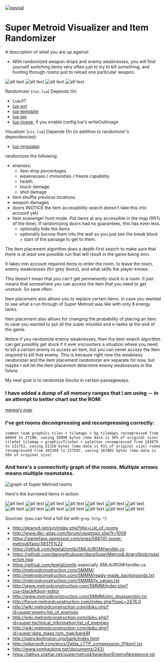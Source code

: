 [![paypal](https://www.paypalobjects.com/en_US/i/btn/btn_donateCC_LG.gif)](https://www.paypal.com/cgi-bin/webscr?cmd=_s-xclick&hosted_button_id=KYWUWS86GSFGL)

# Super Metroid Visualizer and Item Randomizer

A description of what you are up against:
- With randomized weapon drops and enemy weaknesses, you will find yourself switching items very often just to try to kill something, and hunting through rooms just to reload one particular weapon.


![alt text](screenshots/vis1.png)
![alt text](screenshots/vis2.png)
![alt text](screenshots/vis3.png)
![alt text](screenshots/vis4.png)

Randomizer (`run.lua`) Depends On:
- LuaJIT
- [lua-ext](https://github.com/thenumbernine/lua-ext)
- [lua-template](https://github.com/thenumbernine/lua-template)
- [lua-ips](https://github.com/thenumbernine/lua-ips)
- [lua-image](https://github.com/thenumbernine/lua-image), if you enable config.lua's writeOutImage

Visualizer (`vis.lua`) Depends On (in addition to randomizer's dependencies):
- [lua-imguiapp](https://github.com/thenumbernine/lua-imguiapp)

randomizes the following:
- enemies:
	- item drop percentages 
	- weaknesses / immunities / freeze capability
	- health
	- touch damage
	- shot damage
- item shuffle previous locations
- weapon damages
- doors (NOTICE the item accessibility search doesn't take this into account yet)
- item scavenger hunt mode.  Put items at any accessible in the map (99% of the time).  If randomizing doors had no guarantees, this has even less.
	- optionally hide the items
	- optionally burrow them into the wall so you just see the break block + start of the passage to get to them.

The item placement algorithm does a depth-first search to make sure that there is at least one possible run that will result in the game being won.

It takes into account required items to enter the room, to leave the room, enemy weaknesses (for grey doors), and what skills the player knows.

This doesn't mean that you can't get permanently stuck in a room.  It just means that somewhere you can access the item that you need to get unstuck.  So save often.

Item placement also allows you to replace certain items.  In case you wanted to see what a run through of Super Metroid was like with only 6 energy tanks.

Item placement also allows for changing the probability of placing an item.  In case you wanted to put all the super missiles and e-tanks at the end of the game.

Notice if you randomize enemy weaknesses, then the item search algorithm can get possibly get stuck if it ever encounters a situation where you need to kill a certain enemy to access an item, but you can never access the item required to kill that enemy.  This is because right now the weakness randomizer and the item placement randomizer are separate for now, but maybe I will let the item placement determine enemy weaknesses in the future.


My next goal is to randomize blocks in certain passageways.

### I have added a dump of all memory ranges that I am using -- in an attempt to better chart out the ROM:

[memory map](memorymap.txt)

### I've got rooms decompressing and recompressing correctly: ###

`
common room graphics tiles + tilemaps + bg tilemaps recompressed from 46094 to 27188, saving 18906 bytes (new data is 58% of original size)
tileSet tilemap + graphicsTileSet + palettes recompressed from 243079 to 221753, saving 21326 bytes (new data is 91% of original size)
rooms recompressed from 385399 to 217597, saving 167802 bytes (new data is 56% of original size)
`

### And here's a connectivity graph of the rooms.  Multiple arrows means multiple roomstates.

![graph of Super Metroid rooms](roomgraph.svg)


Here's the burrowed items in action:

![alt text](screenshots/pic1.png)
![alt text](screenshots/pic2.png)
![alt text](screenshots/pic3.png)
![alt text](screenshots/pic4.png)
![alt text](screenshots/pic5.png)
![alt text](screenshots/pic6.png)
![alt text](screenshots/pic7.png)
![alt text](screenshots/pic8.png)
![alt text](screenshots/pic9.png)
![alt text](screenshots/pic10.png)
![alt text](screenshots/pic11.png)
![alt text](screenshots/pic12.png)
![alt text](screenshots/pic13.png)
![alt text](screenshots/pic14.png)


Sources: (you can find a full list with `grep http *`)
- http://deanyd.net/sm/index.php?title=List_of_rooms
- http://www.dkc-atlas.com/forum/viewtopic.php?t=1009
- https://gamefaqs.gamespot.com/snes/588741-super-metroid/faqs/39375%22
- https://github.com/tewtal/smlib/SMLib/ROMHandler.cs
- https://github.com/dansgithubuser/dansSuperMetroidLibrary/blob/master/sm.hpp
- https://github.com/tewtal/smlib especially SMLib/ROMHandler.cs
- http://metroidconstruction.com/SMMM/
- http://metroidconstruction.com/SMMM/ready-made_backgrounds.txt
- http://metroidconstruction.com/SMMM/fx_values.txt
- http://www.metroidconstruction.com/SMMM/index.php?css=black#door-editor
- http://www.metroidconstruction.com/SMMM/plm_disassembly.txt
- http://forum.metroidconstruction.com/index.php?topic=2476.0
- http://wiki.metroidconstruction.com/doku.php?id=super:enemy:list_of_enemies
- http://wiki.metroidconstruction.com/doku.php?id=super:technical_information:list_of_enemies
- http://wiki.metroidconstruction.com/doku.php?id=super:data_maps:rom_map:bank8f
- http://patrickjohnston.org/bank/index.html
- http://pikensoft.com/docs/Zelda_LTTP_compression_(Piken).txt
- http://www.romhacking.net/documents/243/
- https://jathys.zophar.net/supermetroid/kejardon/EnemyResistence.txt
